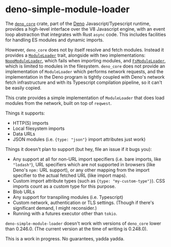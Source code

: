# deno-simple-module-loader

The [`deno_core`](https://crates.io/crates/deno_core) crate, part of the
[Deno](https://deno.land) Javascript/Typescript runtime, provides a high-level
interface over the V8 Javascript engine, with an event loop abstraction that
integrates with Rust `async` code. This includes facilities for handling ES
modules and dynamic imports.

However, `deno_core` does not by itself resolve and fetch modules. Instead it
provides a
[`ModuleLoader`](https://docs.rs/deno_core/latest/deno_core/trait.ModuleLoader.html)
trait, alongside with two implementations:
[`NoopModuleLoader`](https://docs.rs/deno_core/latest/deno_core/struct.NoopModuleLoader.html),
which fails when importing modules, and
[`FsModuleLoader`](https://docs.rs/deno_core/latest/deno_core/struct.FsModuleLoader.html),
which is limited to modules in the filesystem. `deno_core` does not provide an
implementation of `ModuleLoader` which performs network requests, and the
implementation in the Deno program is tightly coupled with Deno's network fetch
infrastructure and with its Typescript compilation pipeline, so it can't be
easily copied.

This crate provides a simple implementation of `ModuleLoader` that does load
modules from the network, built on top of `reqwest`.

Things it supports:

- HTTP(S) imports
- Local filesystem imports
- Data URLs
- JSON modules (i.e. `{type: "json"}` import attributes just work)

Things it doesn't plan to support (but hey, file an issue if it bugs you):

- Any support at all for non-URL import specifiers (i.e. bare imports, like
  `"lodash"`), URL specifiers which are not supported in browsers (like Deno's
  `npm:` URL support), or any other mapping from the import specifier to the
  actual fetched URL (like import maps).
- Custom import attribute types (such as `{type: "my-custom-type"}`). CSS
  imports count as a custom type for this purpose.
- Blob URLs
- Any support for transpiling modules (i.e. Typescript)
- Custom network, authentication or TLS settings. (Though if there's significant
  demand, I might reconsider.)
- Running with a futures executor other than `tokio`.

`deno-simple-module-loader` doesn't work with versions of `deno_core` lower than
0.246.0. (The current version at the time of writing is 0.248.0).

This is a work in progress. No guarantees, yadda yadda.
